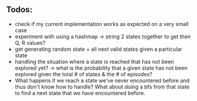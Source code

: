 ## Todos:
* check if my current implementation works as expected on a very small case
* experiment with using a hashmap -> string 2 states together to get their Q, R values?
* get generating random state + all next valid states given a particular state
* handling the situation where a state is reached that has not been explored yet?
	-> what is the probability that a given state has not been explored given the total # of states & the # of episodes?
* What happens if we reach a state we've never encountered before and thus don't know how to handle? What about doing a bfs from that state to find a next state that we have encountered before. 